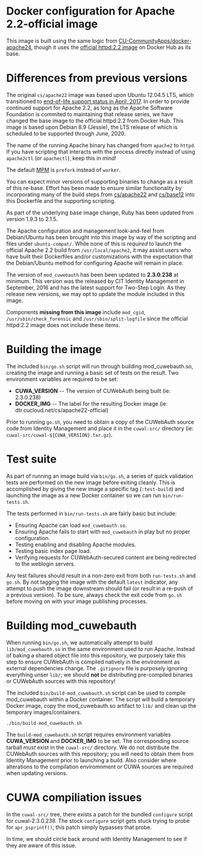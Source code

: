 # Docker configuration for Apache 2.2-official image

This image is built using the same logic from [CU-CommunityApps/docker-apache24](https://github.com/CU-CommunityApps/docker-apache24), though it uses the [official httpd:2.2 image](https://hub.docker.com/_/httpd/) on Docker Hub as its base.


# Differences from previous versions

The original `cs/apache22` image was based upon Ubuntu 12.04.5 LTS, which transitioned to [end-of-life support status in April, 2017](https://wiki.ubuntu.com/Releases).  In order to provide continued support for Apache 2.2, as long as the Apache Software Foundation is commited to maintaining that release series, we have changed the base image to the official httpd:2.2 from Docker Hub.  This image is based upon Debian 8.9 (Jessie), the LTS release of which is scheduled to be supported through June, 2020.

The name of the running Apache binary has changed from `apache2` to `httpd`.  If you have scripting that interacts with the process directly instead of using `apache2ctl` (or `apachectl`), keep this in mind!

The default [MPM](https://httpd.apache.org/docs/2.2/mpm.html) is `prefork` instead of `worker`.

You can expect minor versions of supporting binaries to change as a result of this re-base.  Effort has been made to ensure similar functionality by incorporating many of the build steps from [cs/apache22](https://github.com/CU-CommunityApps/docker-apache22) and [cs/base12](https://github.com/CU-CommunityApps/docker-base12/) into this Dockerfile and the supporting scripting.

As part of the underlying base image change, Ruby has been updated from version 1.9.3 to 2.1.5.

The Apache configuration and management look-and-feel from Debian/Ubuntu has been brought into this image by way of the scripting and files under `ubuntu-compat/`.  While none of this is _required_ to launch the official Apache 2.2 build from `/usr/local/apache2`, it may assist users who have built their Dockerfiles and/or customizations with the expectation that the Debian/Ubuntu method for configuring Apache will remain in place.

The version of `mod_cuwebauth` has been been updated to **2.3.0.238** at minimum.  This version was the released by CIT Identity Management in September, 2016 and has the latest support for Two-Step Login.  As they release new versions, we may opt to update the module included in this image.

Components **missing from this image** include `mod_cgid`, `/usr/sbin/check_forensic` and `/usr/sbin/split-logfile` since the official httpd:2.2 image does not include these items.


# Building the image

The included `bin/go.sh` script will run through building mod_cuwebauth.so, creating the image and running a basic set of tests on the result.  Two environment variables are required to be set:

 - **CUWA_VERSION** -- The version of CUWebAuth being built (ie: 2.3.0.238)
 - **DOCKER_IMG** -- The label for the resulting Docker image (ie: dtr.cucloud.net/cs/apache22-official)

Prior to running `go.sh`, you need to obtain a copy of the CUWebAuth source code from Identity Management and place it in the `cuwal-src/` directory (ie: `cuwal-src/cuwal-${CUWA_VERSION}.tar.gz`).  


# Test suite

As part of running an image build via `bin/go.sh`, a series of quick validation tests are performed on the new image before exiting cleanly.  This is accomplished by giving the new image a specific tag (`:test-build`) and launching the image as a new Docker container so we can run `bin/run-tests.sh`.

The tests performed in `bin/run-tests.sh` are fairly basic but include:

 - Ensuring Apache can load `mod_cuwebauth.so`.
 - Ensuring Apache fails to start with `mod_cuwebauth` in play but no proper configuration.
 - Testing enabling and disabling Apache modules.
 - Testing basic index page load.
 - Verifying requests for CUWebAuth-secured content are being redirected to the weblogin servers.

Any test failures should result in a non-zero exit from both `run-tests.sh` and `go.sh`.  By not tagging the image with the default `latest` indicator, any attempt to push the image downstream should fail (or result in a re-push of a previous version).  To be sure, always check the exit code from `go.sh` before moving on with your image publishing processes.


# Building mod_cuwebauth

When running `bin/go.sh`, we automatically attempt to build `lib/mod_cuwebauth.so` in the same environment used to run Apache.  Instead of baking a shared object file into this repository, we purposely take this step to ensure CUWebAuth is compiled natively in the environment as external dependencies change.  The `.gitignore` file is purposely ignoring everything unser `lib/`; we should **not** be distributing pre-compiled binaries or CUWebAuth sources with this repository!

The included `bin/build-mod_cuwebauth.sh` script can be used to compile mod_cuwebauth within a Docker container.  The script will build a temporary Docker image, copy the mod_cuwebauth.so artifact to `lib/` and clean up the temporary images/containers.

```
./bin/build-mod_cuwebauth.sh
```

The `build-mod_cuwebauth.sh` script requires environment variables **CUWA_VERSION** and **DOCKER_IMG** to be set.  The corresponding source tarball _must_ exist in the `cuwal-src/` directory.  We do not distribute the CUWebAuth sources with this repository; you will need to obtain them from Identity Management prior to launching a build.  Also consider where alterations to the compilation enviromnment or CUWA sources are required when updating versions.


# CUWA compiliation issues

In the `cuwal-src/` tree, there exists a patch for the bundled `configure` script for cuwal-2.3.0.238.  The stock `configure` script gets stuck trying to probe for `apr_psprintf()`; this patch simply bypasses that probe.

In time, we should circle back around with Identity Management to see if they are aware of this issue.
